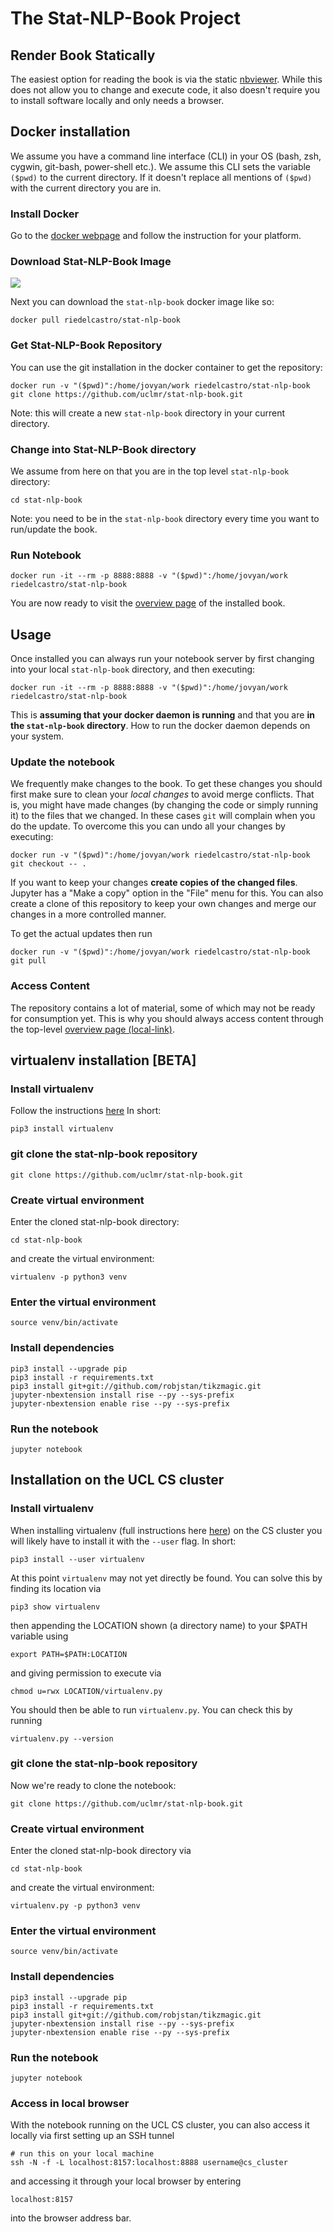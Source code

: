# The Stat-NLP-Book Project

## Render Book Statically

The easiest option for reading the book is via the static [nbviewer](http://nbviewer.jupyter.org/github/uclmr/stat-nlp-book/blob/python/overview.ipynb). 
While this does not allow you to change and execute code, it also doesn't require you to install software locally and only needs a browser.


## Docker installation 

We assume you have a command line interface (CLI) in your OS 
(bash, zsh, cygwin, git-bash, power-shell etc.). We assume this CLI sets 
 the variable `($pwd)` to the current directory. If it doesn't replace
 all mentions of `($pwd)` with the current directory you are in. 

### Install Docker

Go to the [docker webpage](https://www.docker.com/) and follow the instruction for your platform.

### Download Stat-NLP-Book Image

[![](https://images.microbadger.com/badges/image/riedelcastro/stat-nlp-book.svg)](https://microbadger.com/images/riedelcastro/stat-nlp-book "Get your own image badge on microbadger.com")

Next you can download the `stat-nlp-book` docker image like so:

    docker pull riedelcastro/stat-nlp-book
    
### Get Stat-NLP-Book Repository

You can use the git installation in the docker container to get the repository:

    docker run -v "($pwd)":/home/jovyan/work riedelcastro/stat-nlp-book git clone https://github.com/uclmr/stat-nlp-book.git  

Note: this will create a new `stat-nlp-book` directory in your current directory.

### Change into Stat-NLP-Book directory

We assume from here on that you are in the top level `stat-nlp-book` directory:

    cd stat-nlp-book

Note: you need to be in the `stat-nlp-book` directory every time you want to run/update the book.

### Run Notebook

    docker run -it --rm -p 8888:8888 -v "($pwd)":/home/jovyan/work riedelcastro/stat-nlp-book 

You are now ready to visit the [overview page](http://localhost:8888/notebooks/overview.ipynb) of the installed book. 

## Usage

Once installed you can always run your notebook server by first changing
into your local `stat-nlp-book` directory, and then executing:

    docker run -it --rm -p 8888:8888 -v "($pwd)":/home/jovyan/work riedelcastro/stat-nlp-book 
    
This is **assuming that your docker daemon is running** and that you are
**in the `stat-nlp-book` directory**. How to run the docker daemon
depends on your system.

### Update the notebook

We frequently make changes to the book. To get these changes you
should first make sure to clean your *local changes* to avoid merge 
conflicts. That is, you might have made changes (by changing the code
or simply running it) to the files that we changed. In these cases `git`
 will complain when you do the update. To overcome this you can undo all
 your changes by executing:
 
    docker run -v "($pwd)":/home/jovyan/work riedelcastro/stat-nlp-book git checkout -- .
    
If you want to keep your changes **create copies of the changed files**.
Jupyter has a "Make a copy" option in the "File" menu for this. You can also create a clone of this repository
to keep your own changes and merge our changes in a more controlled manner. 

To get the actual updates then run

    docker run -v "($pwd)":/home/jovyan/work riedelcastro/stat-nlp-book git pull
    
### Access Content

The repository contains a lot of material, some of which may not be ready
for consumption yet. This is why you should always access content through
the top-level [overview page (local-link)](http://localhost:8888/notebooks/overview.ipynb).



## virtualenv installation [BETA]

### Install virtualenv
Follow the instructions [here](http://docs.python-guide.org/en/latest/dev/virtualenvs/)
In short:

    pip3 install virtualenv

### git clone the stat-nlp-book repository

    git clone https://github.com/uclmr/stat-nlp-book.git

### Create virtual environment
Enter the cloned stat-nlp-book directory:

    cd stat-nlp-book

and create the virtual environment:

    virtualenv -p python3 venv

### Enter the virtual environment

    source venv/bin/activate

### Install dependencies

    pip3 install --upgrade pip
    pip3 install -r requirements.txt
    pip3 install git+git://github.com/robjstan/tikzmagic.git
    jupyter-nbextension install rise --py --sys-prefix
    jupyter-nbextension enable rise --py --sys-prefix    

### Run the notebook

    jupyter notebook
    

## Installation on the UCL CS cluster
### Install virtualenv
When installing virtualenv (full instructions here [here](http://docs.python-guide.org/en/latest/dev/virtualenvs/)) on the CS cluster you will likely have to install it with the `--user` flag. In short:

    pip3 install --user virtualenv
    
At this point `virtualenv` may not yet directly be found. You can solve this by finding its location via

    pip3 show virtualenv
    
then appending the LOCATION shown (a directory name) to your $PATH variable using
    
    export PATH=$PATH:LOCATION
    
and giving permission to execute via

    chmod u=rwx LOCATION/virtualenv.py
    
You should then be able to run `virtualenv.py`. You can check this by running
    
    virtualenv.py --version

### git clone the stat-nlp-book repository
Now we're ready to clone the notebook:

    git clone https://github.com/uclmr/stat-nlp-book.git
    
### Create virtual environment
Enter the cloned stat-nlp-book directory via

    cd stat-nlp-book

and create the virtual environment:

    virtualenv.py -p python3 venv

### Enter the virtual environment

    source venv/bin/activate
    
    
### Install dependencies

    pip3 install --upgrade pip
    pip3 install -r requirements.txt
    pip3 install git+git://github.com/robjstan/tikzmagic.git
    jupyter-nbextension install rise --py --sys-prefix
    jupyter-nbextension enable rise --py --sys-prefix

### Run the notebook

    jupyter notebook
    
    
### Access in local browser
With the notebook running on the UCL CS cluster, you can also access it locally via first setting up an SSH tunnel 

    # run this on your local machine
    ssh -N -f -L localhost:8157:localhost:8888 username@cs_cluster

and accessing it through your local browser by entering 
    
    localhost:8157
    
into the browser address bar.
